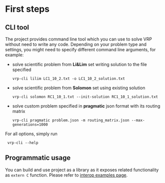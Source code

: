 # First steps

## CLI tool

The project provides command line tool which you can use to solve VRP without need to write any code. Depending on your
problem type and settings, you might need to specify different command line arguments, for example:

- solve scientific problem from **Li&Lim** set writing solution to the file specified

      vrp-cli lilim LC1_10_2.txt -o LC1_10_2_solution.txt

- solve scientific problem from **Solomon** set using existing solution

      vrp-cli solomon RC1_10_1.txt --init-solution RC1_10_1_solution.txt

- solve custom problem specified in **pragmatic** json format with its routing matrix

      vrp-cli pragmatic problem.json -m routing_matrix.json --max-generations=1000

For all options, simply run

     vrp-cli --help


## Programmatic usage

You can build and use project as a library as it exposes related functionality as `extern C` function. Please refer
to [interop examples page](../examples/interop/index.md).
